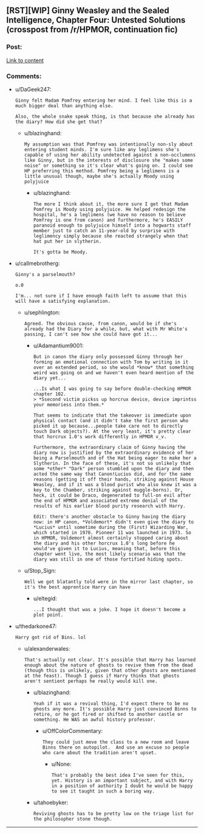 ## [RST][WIP] Ginny Weasley and the Sealed Intelligence, Chapter Four: Untested Solutions (crosspost from /r/HPMOR, continuation fic)

### Post:

[Link to content](https://www.fanfiction.net/s/11117811/4/Ginny-Weasley-and-the-Sealed-Intelligence)

### Comments:

- u/DaGeek247:
  ```
  Ginny felt Madam Pomfrey entering her mind. I feel like this is a much bigger deal than anything else.

  Also, the whole snake speak thing, is that because she already has the diary? How did she get that?
  ```

  - u/blazinghand:
    ```
    My assumption was that Pomfrey was intentionally non-sly about entering student minds. I'm sure like any leglimens she's capable of using her ability undetected against a non-occlumens like Ginny, but in the interests of disclosure she "makes some noise" or something so it's clear what's going on. I could see HP preferring this method. Pomfrey being a leglimens is a little unusual though, maybe she's actually Moody using polyjuice
    ```

    - u/blazinghand:
      ```
      The more I think about it, the more sure I get that Madam Pomfrey is Moody using polyjuice. He helped redesign the hospital, he's a leglimens (we have no reason to believe Pomfrey is one from canon) and furthermore, he's EASILY paranoid enough to polyjuice himself into a hogwarts staff member just to catch an 11-year-old by surprise with leglimency simply because she reacted strangely when that hat put her in slytherin.

      It's gotta be Moody.
      ```

- u/callmebrotherg:
  ```
  Ginny's a parselmouth? 

  o.0

  I'm... not sure if I have enough faith left to assume that this will have a satisfying explanation.
  ```

  - u/sephlington:
    ```
    Agreed. The obvious cause, from canon, would be if she's already had the Diary for a while, but, what with Mr White's passing, I can't see how she could have got it...
    ```

    - u/Adamantium9001:
      ```
      But in canon the diary only possessed Ginny through her forming an emotional connection with Tom by writing in it over an extended period, so she would *know* that something weird was going on and we haven't even heard mention of the diary yet...

      ...Is what I was going to say before double-checking HPMOR chapter 102.
      > *Ssecond victim pickss up horcrux device, device imprintss your memoriess into them.*

      That seems to indicate that the takeover is immediate upon physical contact (and it didn't take the first person who picked it up because...people take care not to directly touch Dark objects?). At the very least, it's pretty clear that horcrux 1.0's work differently in HPMOR v_v.

      Furthermore, the extraordinary claim of Ginny having the diary now is justified by the extraordinary evidence of her being a Parselmouth and of the Hat being eager to make her a Slytherin. In the face of these, it's not so unlikely that some *other* "Dark" person stumbled upon the diary and then acted the same way that Canon!Lucius did, and for the same reasons (getting it off their hands, striking against House Weasley, and if it was a blood purist who also knew it was a key to the Chamber, striking against muggle-borns). Or, heck, it could be Draco, degenerated to full-on evil after the end of HPMOR and associated extreme denial of the results of his earlier blood purity research with Harry.

      Edit: there's another obstacle to Ginny having the diary now: in HP canon, *Voldemort* didn't even give the diary to *Lucius* until sometime during the (First) Wizarding War, which started in 1970. Pioneer 11 was launched in 1973. So in HPMOR, Voldemort almost certainly stopped caring about the diary and his other horcrux 1.0's long before he would've given it to Lucius, meaning that, before this chapter went live, the most likely scenario was that the diary was still in one of those fortified hiding spots.
      ```

  - u/Stop_Sign:
    ```
    Well we got blatantly told were in the mirror last chapter, so it's the best apprentice Harry can have
    ```

    - u/eltegid:
      ```
      ...I thought that was a joke. I hope it doesn't become a plot point.
      ```

- u/thedarkone47:
  ```
  Harry got rid of Bins. lol
  ```

  - u/alexanderwales:
    ```
    That's actually not clear. It's possible that Harry has learned enough about the nature of ghosts to revive them from the dead (though this is unlikely, given that other ghosts are mentioned at the feast). Though I guess if Harry thinks that ghosts aren't sentient perhaps he really would kill one.
    ```

    - u/blazinghand:
      ```
      Yeah if it was a revival thing, I'd expect there to be no ghosts any more. It's possible Harry just convinced Binns to retire, or he got fired or shifted to another castle or something. He WAS an awful history professor.
      ```

      - u/OffColorCommentary:
        ```
        They could just move the class to a new room and leave Binns there on autopilot.  And use an excuse so people who care about the tradition aren't upset.
        ```

        - u/None:
          ```
          That's probably the best idea I've seen for this, yet. History is an important subject, and with Harry in a position of authority I doubt he would be happy to see it taught in such a boring way.
          ```

    - u/tahoebyker:
      ```
      Reviving ghosts has to be pretty low on the triage list for the philosopher stone though.
      ```

---

